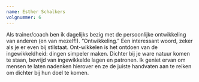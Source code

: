 ```yaml
---
name: Esther Schalkers
volgnummer: 6
---
```

Als trainer/coach ben ik dagelijks bezig met de persoonlijke ontwikkeling van anderen (en van mezelf!). “Ontwikkeling.” Een interessant woord, zeker als je er even bij stilstaat. Ont-wikkelen is het ontdoen van de ingewikkeldheid: dingen simpeler maken. Dichter bij je ware natuur komen te staan, bevrijd van ingewikkelde lagen en patronen. Ik geniet ervan om mensen te laten nadenken hierover en ze de juiste handvaten aan te reiken om dichter bij hun doel te komen. 
